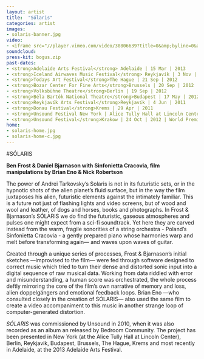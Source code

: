 ```yaml
---
layout: artist
title:  "Sólaris"
categories: artist
images:
- solaris-banner.jpg
video:
- <iframe src="//player.vimeo.com/video/30806639?title=0&amp;byline=0&amp;portrait=0&amp;color=ff555d" width="212" height="119" frameborder="0" webkitallowfullscreen mozallowfullscreen allowfullscreen></iframe>
soundcloud:
press-kit: bogus.zip 
past-dates:
- <strong>Adelaide Arts Festival</strong> Adelaide | 15 Mar | 2013
- <strong>Iceland Airwaves Music Festival</strong> Reykjavík | 3 Nov | 2012
- <strong>Todays Art Festival</strong>The Hague | 21 Sep | 2012
- <strong>Bozar Center For Fine Arts</strong>Brussels | 20 Sep | 2012
- <strong>Volksbühne Theatre</strong>Berlin | 19 Sep | 2012
- <strong>Béla Bartók National Theatre</strong>Budapest | 17 May | 2012
- <strong>Reykjavík Arts Festival</strong>Reykjavík | 4 Jun | 2011
- <strong>Donau Festival</strong>Krems | 29 Apr | 2011
- <strong>Unsound Festival New York | Alice Tully Hall at Lincoln Center</strong> New York | 7 Apr | 2011
- <strong>Unsound Festival</strong>Krakow | 24 Oct | 2012 | World Premiere
home:
- solaris-home.jpg
- solaris-home-c.jpg
---
```


#SÓLARIS

**Ben Frost & Daniel Bjarnason with Sinfonietta Cracovia, film manipulations by Brian Eno & Nick Robertson**

The power of Andrei Tarkovsky’s Solaris is not in its futuristic sets, or in the hypnotic shots of the alien planet’s fluid surface, but in the way the film juxtaposes his alien, futuristic elements against the intimately familiar. This is a future not just of flashing lights and video screens, but of wood and wool and leather, of dogs and horses, books and photographs. In Frost & Bjarnason’s SÓLARIS we do find the futuristic, gaseous atmospheres and pulses one might expect from a sci-fi soundtrack. Yet here they are carved instead from the warm, fragile sonorities of a string orchestra - Poland’s Sinfonietta Cracovia - a gently prepared piano whose harmonies warp and melt before transforming again— and waves upon waves of guitar.

Created through a unique series of processes, Frost & Bjarnason’s initial sketches —improvised to the film— were fed through software designed to correct music which tried to turn their dense and distorted sonic input into a digital sequence of raw musical data. Working from data riddled with error and misunderstanding, a human score was orchestrated, the whole process deftly mirroring the core of the film’s own narrative of memory and loss, alien doppelgängers and emotional feedback loops. Brian Eno —who consulted closely in the creation of SÓLARIS— also used the same film to create a video accompaniment to this music in another strange loop of computer-generated distortion.

*SÓLARIS* was commissioned by Unsound in 2010, when it was also recorded as an album an released by Bedroom Community. The project has been presented in New York (at the Alice Tully Hall at Lincoln Center), Berlin, Reykjavik, Budapest, Brussels, The Hague, Krems and most recently in Adelaide, at the 2013 Adelaide Arts Festival.

